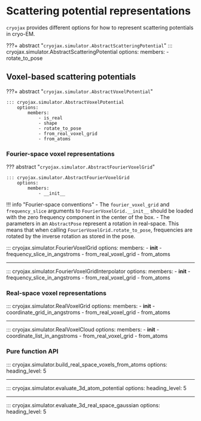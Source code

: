 # Scattering potential representations

`cryojax` provides different options for how to represent scattering potentials in cryo-EM.

???+ abstract "`cryojax.simulator.AbstractScatteringPotential`"
    ::: cryojax.simulator.AbstractScatteringPotential
        options:
            members:
                - rotate_to_pose

## Voxel-based scattering potentials

???+ abstract "`cryojax.simulator.AbstractVoxelPotential`"

    ::: cryojax.simulator.AbstractVoxelPotential
        options:
            members:
                - is_real
                - shape
                - rotate_to_pose
                - from_real_voxel_grid
                - from_atoms

### Fourier-space voxel representations

??? abstract "`cryojax.simulator.AbstractFourierVoxelGrid`"

    ::: cryojax.simulator.AbstractFourierVoxelGrid
        options:
            members:
                - __init__

!!! info "Fourier-space conventions"
    - The `fourier_voxel_grid` and `frequency_slice` arguments to
    `FourierVoxelGrid.__init__` should be loaded with the zero frequency
    component in the center of the box.
    - The parameters in an `AbstractPose` represent a rotation in real-space. This means that when calling `FourierVoxelGrid.rotate_to_pose`,
    frequencies are rotated by the inverse rotation as stored in the pose.

::: cryojax.simulator.FourierVoxelGrid
        options:
            members:
                - __init__
                - frequency_slice_in_angstroms
                - from_real_voxel_grid
                - from_atoms

---

::: cryojax.simulator.FourierVoxelGridInterpolator
        options:
            members:
                - __init__
                - frequency_slice_in_angstroms
                - from_real_voxel_grid
                - from_atoms

### Real-space voxel representations

::: cryojax.simulator.RealVoxelGrid
        options:
            members:
                - __init__
                - coordinate_grid_in_angstroms
                - from_real_voxel_grid
                - from_atoms

---

::: cryojax.simulator.RealVoxelCloud
        options:
            members:
                - __init__
                - coordinate_list_in_angstroms
                - from_real_voxel_grid
                - from_atoms

### Pure function API

::: cryojax.simulator.build_real_space_voxels_from_atoms
        options:
            heading_level: 5

---

::: cryojax.simulator.evaluate_3d_atom_potential
        options:
            heading_level: 5

---

::: cryojax.simulator.evaluate_3d_real_space_gaussian
        options:
            heading_level: 5
